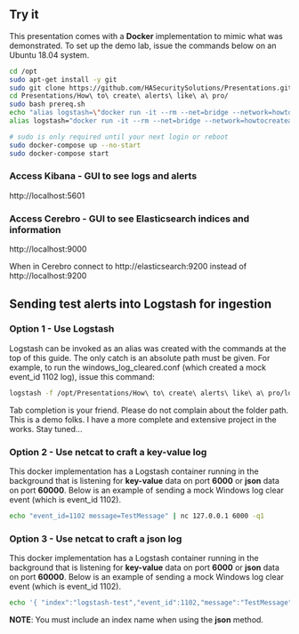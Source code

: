 ## Try it

This presentation comes with a **Docker** implementation to mimic what was demonstrated. To set up the demo lab, issue the commands below on an Ubuntu 18.04 system.

```bash
cd /opt
sudo apt-get install -y git
sudo git clone https://github.com/HASecuritySolutions/Presentations.git
cd Presentations/How\ to\ create\ alerts\ like\ a\ pro/
sudo bash prereq.sh
echo "alias logstash=\"docker run -it --rm --net=bridge --network=howtocreatealertslikeapro_esnet --name logstash_cmd --hostname logstash_cmd -v /opt/Presentations:/opt/Presentations -v /var/log:/var/log:ro --link elasticsearch -u root -e ELASTICSEARCH_HOST=elasticsearch hasecuritysolutions/logstashoss:v6.2.4 /usr/share/logstash/bin/logstash\"" | sudo tee -a /etc/bash.bashrc
alias logstash="docker run -it --rm --net=bridge --network=howtocreatealertslikeapro_esnet --name logstash_cmd --hostname logstash_cmd -v /opt/Presentations:/opt/Presentations -v /var/log:/var/log:ro --link elasticsearch -u root -e ELASTICSEARCH_HOST=elasticsearch hasecuritysolutions/logstashoss:v6.2.4 /usr/share/logstash/bin/logstash"

# sudo is only required until your next login or reboot
sudo docker-compose up --no-start
sudo docker-compose start
```

### Access Kibana - GUI to see logs and alerts
http://localhost:5601

### Access Cerebro - GUI to see Elasticsearch indices and information
http://localhost:9000

When in Cerebro connect to http://elasticsearch:9200 instead of http://localhost:9200

## Sending test alerts into Logstash for ingestion

### Option 1 - Use Logstash

Logstash can be invoked as an alias was created with the commands at the top of this guide. The only catch is an absolute path must be given. For example, to run the windows_log_cleared.conf (which created a mock event_id 1102 log), issue this command:

```bash
logstash -f /opt/Presentations/How\ to\ create\ alerts\ like\ a\ pro/logstash/windows_log_cleared.conf
```

Tab completion is your friend. Please do not complain about the folder path. This is a demo folks. I have a more complete and extensive project in the works. Stay tuned...

### Option 2 - Use netcat to craft a **key-value** log

This docker implementation has a Logstash container running in the background that is listening for **key-value** data on port **6000** or **json** data on port **60000**. Below is an example of sending a mock Windows log clear event (which is event_id 1102).

```bash
echo "event_id=1102 message=TestMessage" | nc 127.0.0.1 6000 -q1
```

### Option 3 - Use netcat to craft a **json** log

This docker implementation has a Logstash container running in the background that is listening for **key-value** data on port **6000** or **json** data on port **60000**. Below is an example of sending a mock Windows log clear event (which is event_id 1102). 

```bash
echo '{ "index":"logstash-test","event_id":1102,"message":"TestMessage" }' | nc 127.0.0.1 60000 -q1
```

**NOTE**: You must include an index name when using the **json** method.
